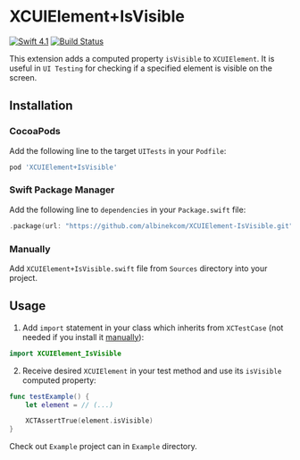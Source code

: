 # XCUIElement+IsVisible

[![Swift 4.1](https://img.shields.io/badge/Swift-4.1-orange.svg)](https://swift.org)
[![Build Status](https://travis-ci.com/albinekcom/XCUIElement-IsVisible.svg?branch=master)](https://travis-ci.com/albinekcom/XCUIElement-IsVisible)

This extension adds a computed property `isVisible` to `XCUIElement`. It is useful in `UI Testing` for checking if a specified element is visible on the screen.

## Installation

### CocoaPods

Add the following line to the target `UITests` in your `Podfile`:

``` Ruby
pod 'XCUIElement+IsVisible'
```

### Swift Package Manager

Add the following line to `dependencies` in your `Package.swift` file:

``` Swift
.package(url: "https://github.com/albinekcom/XCUIElement-IsVisible.git", from: "0.0.1")
```

### Manually

Add `XCUIElement+IsVisible.swift` file from `Sources` directory into your project.

## Usage

1. Add `import` statement in your class which inherits from `XCTestCase` (not needed if you install it [manually](#manually)):
  ``` Swift
  import XCUIElement_IsVisible
  ```
2. Receive desired `XCUIElement` in your test method and use its `isVisible` computed property:
  ``` Swift
  func testExample() {
      let element = // (...)

      XCTAssertTrue(element.isVisible)
  }
  ```

Check out `Example` project can in `Example` directory.
